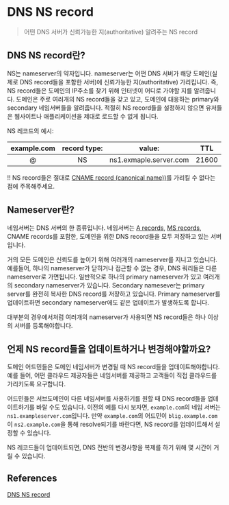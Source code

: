 # DNS NS record

> 어떤 DNS 서버가 신뢰가능한 지(authoritative) 알려주는 NS record

## DNS NS record란?

NS는 nameserver의 약자입니다.
nameserver는 어떤 DNS 서버가 해당 도메인(실제로 DNS record들을 포함한 서버)에 신뢰가능한 지(authoritative) 가리킵니다.
즉, NS record들은 도메인의 IP주소를 찾기 위해 인터넷이 어디로 가야할 지를 알려줍니다. 도메인은 주로 여러개의 NS record들을 갖고 있고, 도메인에 대응하는 primary와 secondary 네임서버들을 알려줍니다. 적절히 NS record들을 설정하지 않으면 유저들은 웹사이트나 애플리케이션을 제대로 로드할 수 없게 됩니다.

NS 레코드의 예시:

| example.com | record type: |         value:         |  TTL  |
| :---------: | :----------: | :--------------------: | :---: |
|      @      |      NS      | ns1.exmaple.server.com | 21600 |

‼️ NS record들은 절대로 [CNAME record (canonical name))]()를 가리킬 수 없다는 점에 주목해주세요.

## Nameserver란?

네임서버는 DNS 서버의 한 종류입니다.
네임서버는 [A records](), [MS records](), CNAME records를 포함한, 도메인을 위한 DNS record들을 모두 저장하고 있는 서버입니다.

거의 모든 도메인은 신뢰도를 높이기 위해 여러개의 nameserver를 지니고 있습니다.
예를들어, 하나의 nameserver가 닫히거나 접근할 수 없는 경우, DNS 쿼리들은 다른 nameserver로 가면됩니다. 일반적으로 하나의 primary nameserver가 있고 여러개의 secondary nameserver가 있습니다.
Secondary namesever는 primary server를 완전히 복사한 DNS record를 저장하고 있습니다.
Primary nameserver를 업데이트하면 secondary nameserver에도 같은 업데이트가 발생하도록 합니다.

대부분의 경우에서처럼 여러개의 nameserver가 사용되면 NS record들은 하나 이상의 서버를 등록해야합니다.

## 언제 NS record들을 업데이트하거나 변경해야할까요?

도메인 어드민들은 도메인 네임서버가 변경될 때 NS record들을 업데이트해야합니다.
예를 들어, 어떤 클라우드 제공자들은 네임서버를 제공하고 고객들이 직접 클라우드를 가리키도록 요구합니다.

어드민들은 서브도메인이 다른 네임서버를 사용하기를 원할 때 DNS record들을 업데이트하기를 바랄 수도 있습니다. 이전의 예를 다시 보자면, `example.com`의 네임 서버는 `ns1.exampleserver.com`입니다.
만약 `example.com`의 어드민이 `blig.example.com`이 `ns2.example.com`을 통해 resolve되기를 바란다면, NS record를 업데이트해서 설정할 수 있습니다.

NS 레코드들이 업데이트되면, DNS 전반의 변경사항을 복제를 하기 위해 몇 시간이 거릴 수 있습니다.

## References

[DNS NS record](https://www.cloudflare.com/learning/dns/dns-records/dns-ns-record/)
